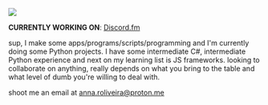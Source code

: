 ![](https://komarev.com/ghpvc/?username=androidwg&label=you%27re%20visitor%20%23&color=red)

**CURRENTLY WORKING ON**: [Discord.fm](https://github.com/androidWG/Discord.fm)

sup, I make some apps/programs/scripts/programming and I'm currently doing some Python projects. I have some intermediate C#, intermediate Python experience and next on my learning list is JS frameworks. looking to collaborate on anything, really depends on what you bring to the table and what level of dumb you're willing to deal with.

shoot me an email at anna.roliveira@proton.me
